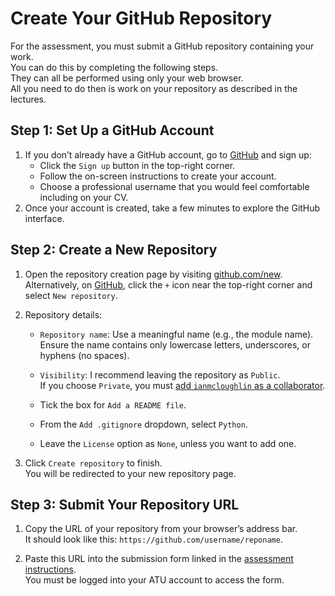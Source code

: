 # Create Your GitHub Repository

For the assessment, you must submit a GitHub repository containing your work.  
You can do this by completing the following steps.  
They can all be performed using only your web browser.  
All you need to do then is work on your repository as described in the lectures.  

## Step 1: Set Up a GitHub Account

1. If you don’t already have a GitHub account, go to [GitHub](https://github.com) and sign up:
   - Click the `Sign up` button in the top-right corner.
   - Follow the on-screen instructions to create your account.
   - Choose a professional username that you would feel comfortable including on your CV.  
2. Once your account is created, take a few minutes to explore the GitHub interface.

## Step 2: Create a New Repository

1. Open the repository creation page by visiting [github.com/new](https://github.com/new).  
   Alternatively, on [GitHub](https://github.com), click the `+` icon near the top-right corner and select `New repository`.

2. Repository details:
   - `Repository name`: Use a meaningful name (e.g., the module name).  
     Ensure the name contains only lowercase letters, underscores, or hyphens (no spaces).  

   - `Visibility`: I recommend leaving the repository as `Public`.  
     If you choose `Private`, you must [add `ianmcloughlin` as a collaborator](https://docs.github.com/en/account-and-profile/setting-up-and-managing-your-personal-account-on-github/managing-access-to-your-personal-repositories/inviting-collaborators-to-a-personal-repository).

   - Tick the box for `Add a README file`.

   - From the `Add .gitignore` dropdown, select `Python`.

   - Leave the `License` option as `None`, unless you want to add one.

3. Click `Create repository` to finish.  
   You will be redirected to your new repository page.

## Step 3: Submit Your Repository URL

1. Copy the URL of your repository from your browser’s address bar.  
   It should look like this: `https://github.com/username/reponame`.

2. Paste this URL into the submission form linked in the [assessment instructions](instructions.md).  
   You must be logged into your ATU account to access the form.  
